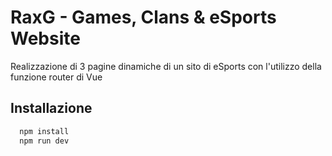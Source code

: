 # RaxG - Games, Clans & eSports Website

Realizzazione di 3 pagine dinamiche di un sito di eSports con l'utilizzo della funzione router di Vue

## Installazione

```bash
  npm install
  npm run dev
```
